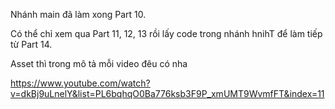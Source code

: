 Nhánh main đã làm xong Part 10. 

Có thể chỉ xem qua Part 11, 12, 13 rồi lấy code trong nhánh hnihT để làm tiếp từ Part 14.

Asset thì trong mô tả mỗi video đêu có nha

https://www.youtube.com/watch?v=dkBj9uLnelY&list=PL6bqhqO0Ba776ksb3F9P_xmUMT9WvmfFT&index=11
